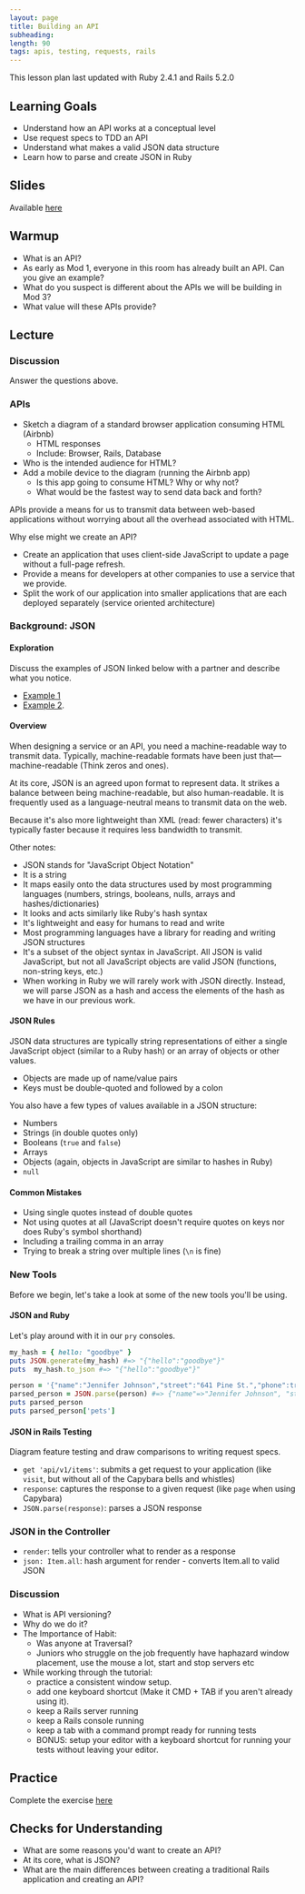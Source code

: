 ```yaml
---
layout: page
title: Building an API
subheading:
length: 90
tags: apis, testing, requests, rails
---
```


This lesson plan last updated with Ruby 2.4.1 and Rails 5.2.0

## Learning Goals

* Understand how an API works at a conceptual level
* Use request specs to TDD an API
* Understand what makes a valid JSON data structure
* Learn how to parse and create JSON in Ruby

## Slides

Available [here](../slides/building_an_internal_api)

## Warmup

* What is an API?
* As early as Mod 1, everyone in this room has already built an API. Can you give an example?
* What do you suspect is different about the APIs we will be building in Mod 3?
* What value will these APIs provide?

## Lecture

### Discussion

Answer the questions above.

### APIs

* Sketch a diagram of a standard browser application consuming HTML (Airbnb)
  * HTML responses
  * Include: Browser, Rails, Database
* Who is the intended audience for HTML?
* Add a mobile device to the diagram (running the Airbnb app)
  * Is this app going to consume HTML? Why or why not?
  * What would be the fastest way to send data back and forth?

APIs provide a means for us to transmit data between web-based applications without worrying about all the overhead associated with HTML.

Why else might we create an API?

* Create an application that uses client-side JavaScript to update a page without a full-page refresh.
* Provide a means for developers at other companies to use a service that we provide.
* Split the work of our application into smaller applications that are each deployed separately (service oriented architecture)

### Background: JSON

#### Exploration

Discuss the examples of JSON linked below with a partner and describe what you notice.

* [Example 1](https://developer.github.com/v3/git/commits)
* [Example 2](https://birdeck-api.herokuapp.com/api/v1/posts/2).

#### Overview

When designing a service or an API, you need a machine-readable way to transmit data. Typically, machine-readable formats have been just that—machine-readable (Think zeros and ones).

At its core, JSON is an agreed upon format to represent data. It strikes a balance between being machine-readable, but also human-readable. It is frequently used as a language-neutral means to transmit data on the web.

Because it's also more lightweight than XML (read: fewer characters) it's typically faster because it requires less bandwidth to transmit.

Other notes:

* JSON stands for "JavaScript Object Notation"
* It is a string
* It maps easily onto the data structures used by most programming languages (numbers, strings, booleans, nulls, arrays and hashes/dictionaries)
* It looks and acts similarly like Ruby's hash syntax
* It's lightweight and easy for humans to read and write
* Most programming languages have a library for reading and writing JSON structures
* It's a subset of the object syntax in JavaScript. All JSON is valid JavaScript, but not all JavaScript objects are valid JSON (functions, non-string keys, etc.)
* When working in Ruby we will rarely work with JSON directly. Instead, we will parse JSON as a hash and access the elements of the hash as we have in our previous work.

#### JSON Rules

JSON data structures are typically string representations of either a single JavaScript object (similar to a Ruby hash) or an array of objects or other values.

* Objects are made up of name/value pairs
* Keys must be double-quoted and followed by a colon

You also have a few types of values available in a JSON structure:

* Numbers
* Strings (in double quotes only)
* Booleans (`true` and `false`)
* Arrays
* Objects (again, objects in JavaScript are similar to hashes in Ruby)
* `null`

#### Common Mistakes

* Using single quotes instead of double quotes
* Not using quotes at all (JavaScript doesn't require quotes on keys nor does Ruby's symbol shorthand)
* Including a trailing comma in an array
* Trying to break a string over multiple lines (`\n` is fine)

### New Tools

Before we begin, let's take a look at some of the new tools you'll be using.

#### JSON and Ruby

Let's play around with it in our `pry` consoles.

```rb
my_hash = { hello: "goodbye" }
puts JSON.generate(my_hash) #=> "{"hello":"goodbye"}"
puts  my_hash.to_json #=> "{"hello":"goodbye"}"
```

```rb
person = '{"name":"Jennifer Johnson","street":"641 Pine St.","phone":true,"age":50,"pets":["cat","dog","fish"]}'
parsed_person = JSON.parse(person) #=> {"name"=>"Jennifer Johnson", "street"=>"641 Pine St.", "phone"=>true, "age"=>50, "pets"=>["cat", "dog", "fish"]}
puts parsed_person
puts parsed_person['pets']
```

#### JSON in Rails Testing

Diagram feature testing and draw comparisons to writing request specs.

* `get 'api/v1/items'`: submits a get request to your application (like `visit`, but without all of the Capybara bells and whistles)
* `response`: captures the response to a given request (like `page` when using Capybara)
* `JSON.parse(response)`: parses a JSON response

### JSON in the Controller

* `render`: tells your controller what to render as a response
* `json: Item.all`: hash argument for render - converts Item.all to valid JSON

### Discussion

* What is API versioning?
* Why do we do it?
* The Importance of Habit:
  * Was anyone at Traversal?
  * Juniors who struggle on the job frequently have haphazard window placement, use the mouse a lot, start and stop servers etc
* While working through the tutorial:
  * practice a consistent window setup.
  * add one keyboard shortcut (Make it CMD + TAB if you aren't already using it).
  * keep a Rails server running
  * keep a Rails console running
  * keep a tab with a command prompt ready for running tests
  * BONUS: setup your editor with a keyboard shortcut for running your tests without leaving your editor.

## Practice

Complete the exercise [here](./exercises/building_an_api)

## Checks for Understanding

* What are some reasons you'd want to create an API?
* At its core, what is JSON?
* What are the main differences between creating a traditional Rails application and creating an API?
